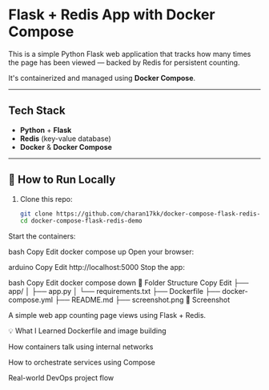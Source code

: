 #  Flask + Redis App with Docker Compose

This is a simple Python Flask web application that tracks how many times the page has been viewed — backed by Redis for persistent counting.

It's containerized and managed using **Docker Compose**.

---

##  Tech Stack

- **Python** + **Flask**
- **Redis** (key-value database)
- **Docker** & **Docker Compose**

---

## 🐳 How to Run Locally

1. Clone this repo:
   ```bash
   git clone https://github.com/charan17kk/docker-compose-flask-redis-demo.git
   cd docker-compose-flask-redis-demo
Start the containers:

bash
Copy
Edit
docker compose up
Open your browser:

arduino
Copy
Edit
http://localhost:5000
Stop the app:

bash
Copy
Edit
docker compose down
📁 Folder Structure
Copy
Edit
├── app/
│   ├── app.py
│   └── requirements.txt
├── Dockerfile
├── docker-compose.yml
├── README.md
├── screenshot.png
📸 Screenshot

A simple web app counting page views using Flask + Redis.

💡 What I Learned
Dockerfile and image building

How containers talk using internal networks

How to orchestrate services using Compose

Real-world DevOps project flow 

